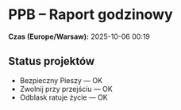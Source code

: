 # PPB – Raport godzinowy
**Czas (Europe/Warsaw):** 2025-10-06 00:19

## Status projektów
- Bezpieczny Pieszy — OK
- Zwolnij przy przejściu — OK
- Odblask ratuje życie — OK

